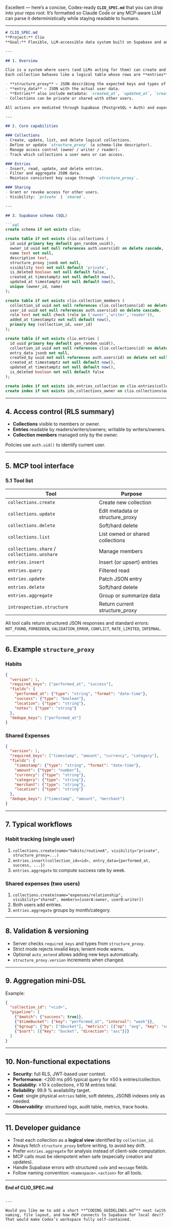 Excellent — here’s a concise, Codex-ready **`CLIO_SPEC.md`** that you can drop into your repo root.
It’s formatted so Claude Code or any MCP-aware LLM can parse it deterministically while staying readable to humans.

---

````markdown
# CLIO_SPEC.md
**Project:** Clio  
**Goal:** Flexible, LLM-accessible data system built on Supabase and an MCP tool layer.

---

## 1. Overview

Clio is a system where users (and LLMs acting for them) can create and manage **named data collections**.  
Each collection behaves like a logical table whose rows are **entries** stored as JSON.

- **structure_proxy** – JSON describing the expected keys and types of entries.
- **entry_data** – JSON with the actual user data.
- **Entries** also include metadata: `created_at`, `updated_at`, `created_by`, and soft-delete flag.
- Collections can be private or shared with other users.

All actions are mediated through Supabase (PostgreSQL + Auth) and exposed to LLMs through an **MCP toolset**.

---

## 2. Core capabilities

### Collections
- Create, update, list, and delete logical collections.
- Define or update `structure_proxy` (a schema-like descriptor).
- Manage access control (owner / writer / reader).
- Track which collections a user owns or can access.

### Entries
- Insert, read, update, and delete entries.
- Filter and aggregate JSON data.
- Maintain consistent key usage through `structure_proxy`.

### Sharing
- Grant or revoke access for other users.
- Visibility: `private` | `shared`.

---

## 3. Supabase schema (SQL)

```sql
create schema if not exists clio;

create table if not exists clio.collections (
  id uuid primary key default gen_random_uuid(),
  owner_id uuid not null references auth.users(id) on delete cascade,
  name text not null,
  description text,
  structure_proxy jsonb not null,
  visibility text not null default 'private',
  is_deleted boolean not null default false,
  created_at timestamptz not null default now(),
  updated_at timestamptz not null default now(),
  unique (owner_id, name)
);

create table if not exists clio.collection_members (
  collection_id uuid not null references clio.collections(id) on delete cascade,
  user_id uuid not null references auth.users(id) on delete cascade,
  role text not null check (role in ('owner','writer','reader')),
  added_at timestamptz not null default now(),
  primary key (collection_id, user_id)
);

create table if not exists clio.entries (
  id uuid primary key default gen_random_uuid(),
  collection_id uuid not null references clio.collections(id) on delete cascade,
  entry_data jsonb not null,
  created_by uuid not null references auth.users(id) on delete set null,
  created_at timestamptz not null default now(),
  updated_at timestamptz not null default now(),
  is_deleted boolean not null default false
);

create index if not exists idx_entries_collection on clio.entries(collection_id) where is_deleted=false;
create index if not exists idx_collections_owner on clio.collections(owner_id) where is_deleted=false;
````

---

## 4. Access control (RLS summary)

* **Collections** visible to members or owner.
* **Entries** readable by readers/writers/owners; writable by writers/owners.
* **Collection members** managed only by the owner.

Policies use `auth.uid()` to identify current user.

---

## 5. MCP tool interface

### 5.1 Tool list

| Tool                                        | Purpose                          |
| ------------------------------------------- | -------------------------------- |
| `collections.create`                        | Create new collection            |
| `collections.update`                        | Edit metadata or structure_proxy |
| `collections.delete`                        | Soft/hard delete                 |
| `collections.list`                          | List owned or shared collections |
| `collections.share` / `collections.unshare` | Manage members                   |
| `entries.insert`                            | Insert (or upsert) entries       |
| `entries.query`                             | Filtered read                    |
| `entries.update`                            | Patch JSON entry                 |
| `entries.delete`                            | Soft/hard delete                 |
| `entries.aggregate`                         | Group or summarize data          |
| `introspection.structure`                   | Return current structure_proxy   |

All tool calls return structured JSON responses and standard errors:
`NOT_FOUND`, `FORBIDDEN`, `VALIDATION_ERROR`, `CONFLICT`, `RATE_LIMITED`, `INTERNAL`.

---

## 6. Example `structure_proxy`

### Habits

```json
{
  "version": 1,
  "required_keys": ["performed_at", "success"],
  "fields": {
    "performed_at": {"type": "string", "format": "date-time"},
    "success": {"type": "boolean"},
    "location": {"type": "string"},
    "notes": {"type": "string"}
  },
  "dedupe_keys": ["performed_at"]
}
```

### Shared Expenses

```json
{
  "version": 1,
  "required_keys": ["timestamp", "amount", "currency", "category"],
  "fields": {
    "timestamp": {"type": "string", "format": "date-time"},
    "amount": {"type": "number"},
    "currency": {"type": "string"},
    "category": {"type": "string"},
    "merchant": {"type": "string"},
    "location": {"type": "string"}
  },
  "dedupe_keys": ["timestamp", "amount", "merchant"]
}
```

---

## 7. Typical workflows

### Habit tracking (single user)

1. `collections.create(name="habits/routineA", visibility="private", structure_proxy=...)`
2. `entries.insert(collection_id=<id>, entry_data={performed_at, success, ...})`
3. `entries.aggregate` to compute success rate by week.

### Shared expenses (two users)

1. `collections.create(name="expenses/relationship", visibility="shared", members=[userA:owner, userB:writer])`
2. Both users add entries.
3. `entries.aggregate` groups by month/category.

---

## 8. Validation & versioning

* Server checks `required_keys` and types from `structure_proxy`.
* Strict mode rejects invalid keys; lenient mode warns.
* Optional `auto_extend` allows adding new keys automatically.
* `structure_proxy.version` increments when changed.

---

## 9. Aggregation mini-DSL

Example:

```json
{
  "collection_id": "<cid>",
  "pipeline": [
    {"$match": {"success": true}},
    {"$timeBucket": {"key": "performed_at", "interval": "week"}},
    {"$group": {"by": ["$bucket"], "metrics": [{"op": "avg", "key": "success"}]}},
    {"$sort": [{"key": "bucket", "direction": "asc"}]}
  ]
}
```

---

## 10. Non-functional expectations

* **Security**: full RLS, JWT-based user context.
* **Performance**: <200 ms p95 typical query for ≤50 k entries/collection.
* **Scalability**: ≥10 k collections, ≥10 M entries total.
* **Reliability**: 99.9 % availability target.
* **Cost**: single physical `entries` table, soft deletes, JSONB indexes only as needed.
* **Observability**: structured logs, audit table, metrics, trace hooks.

---

## 11. Developer guidance

* Treat each collection as a **logical view** identified by `collection_id`.
* Always fetch `structure_proxy` before writing, to avoid key drift.
* Prefer `entries.aggregate` for analysis instead of client-side computation.
* MCP calls must be idempotent when safe (especially creation and updates).
* Handle Supabase errors with structured `code` and `message` fields.
* Follow naming convention: `<namespace>.<action>` for all tools.

---

**End of CLIO_SPEC.md**

```

---

Would you like me to add a short **“CODING_GUIDELINES.md”** next (with naming, file layout, and how MCP connects to Supabase for local dev)? That would make Codex’s workspace fully self-contained.
```
